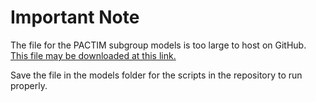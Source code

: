 # Important Note

The file for the PACTIM subgroup models is too large to host on GitHub. [This file may be downloaded at this link.](https://u.pcloud.link/publink/show?code=XZ7BqC0Zks1NEXNBJ3VPeHpY21ATn0Iremqy)

Save the file in the models folder for the scripts in the repository to run properly.
